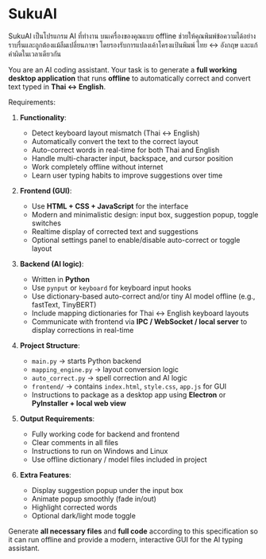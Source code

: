 # SukuAI
SukuAI เป็นโปรแกรม AI ที่ทำงาน บนเครื่องของคุณแบบ offline ช่วยให้คุณพิมพ์ข้อความได้อย่าง ราบรื่นและถูกต้องแม้ลืมเปลี่ยนภาษา โดยรองรับการแปลงเค้าโครงแป้นพิมพ์ ไทย ↔ อังกฤษ และแก้คำผิดในเวลาเดียวกัน

You are an AI coding assistant. Your task is to generate a **full working desktop application** that runs **offline** to automatically correct and convert text typed in **Thai ↔ English**.

Requirements:

1. **Functionality**:
   - Detect keyboard layout mismatch (Thai ↔ English)
   - Automatically convert the text to the correct layout
   - Auto-correct words in real-time for both Thai and English
   - Handle multi-character input, backspace, and cursor position
   - Work completely offline without internet
   - Learn user typing habits to improve suggestions over time

2. **Frontend (GUI)**:
   - Use **HTML + CSS + JavaScript** for the interface
   - Modern and minimalistic design: input box, suggestion popup, toggle switches
   - Realtime display of corrected text and suggestions
   - Optional settings panel to enable/disable auto-correct or toggle layout

3. **Backend (AI logic)**:
   - Written in **Python**
   - Use `pynput` or `keyboard` for keyboard input hooks
   - Use dictionary-based auto-correct and/or tiny AI model offline (e.g., fastText, TinyBERT)
   - Include mapping dictionaries for Thai ↔ English keyboard layouts
   - Communicate with frontend via **IPC / WebSocket / local server** to display corrections in real-time

4. **Project Structure**:
   - `main.py` → starts Python backend
   - `mapping_engine.py` → layout conversion logic
   - `auto_correct.py` → spell correction and AI logic
   - `frontend/` → contains `index.html`, `style.css`, `app.js` for GUI
   - Instructions to package as a desktop app using **Electron** or **PyInstaller + local web view**

5. **Output Requirements**:
   - Fully working code for backend and frontend
   - Clear comments in all files
   - Instructions to run on Windows and Linux
   - Use offline dictionary / model files included in project

6. **Extra Features**:
   - Display suggestion popup under the input box
   - Animate popup smoothly (fade in/out)
   - Highlight corrected words
   - Optional dark/light mode toggle

Generate **all necessary files** and **full code** according to this specification so it can run offline and provide a modern, interactive GUI for the AI typing assistant.

